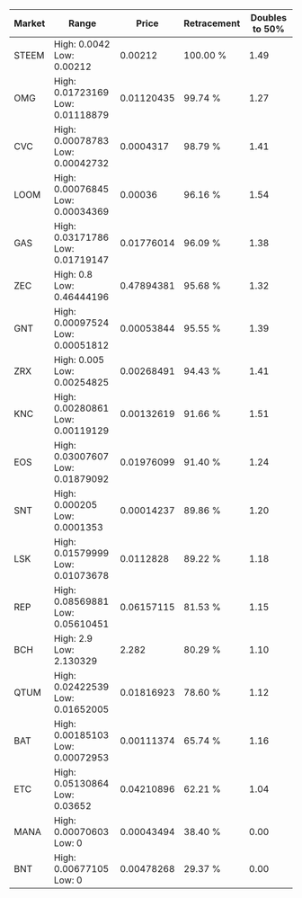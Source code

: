 | Market | Range | Price| Retracement | Doubles to 50% |
| --- | --- | --- | --- | --- |
| STEEM | High: 0.0042<br />Low: 0.00212 | 0.00212 | 100.00 % | 1.49 |
| OMG | High: 0.01723169<br />Low: 0.01118879 | 0.01120435 | 99.74 % | 1.27 |
| CVC | High: 0.00078783<br />Low: 0.00042732 | 0.0004317 | 98.79 % | 1.41 |
| LOOM | High: 0.00076845<br />Low: 0.00034369 | 0.00036 | 96.16 % | 1.54 |
| GAS | High: 0.03171786<br />Low: 0.01719147 | 0.01776014 | 96.09 % | 1.38 |
| ZEC | High: 0.8<br />Low: 0.46444196 | 0.47894381 | 95.68 % | 1.32 |
| GNT | High: 0.00097524<br />Low: 0.00051812 | 0.00053844 | 95.55 % | 1.39 |
| ZRX | High: 0.005<br />Low: 0.00254825 | 0.00268491 | 94.43 % | 1.41 |
| KNC | High: 0.00280861<br />Low: 0.00119129 | 0.00132619 | 91.66 % | 1.51 |
| EOS | High: 0.03007607<br />Low: 0.01879092 | 0.01976099 | 91.40 % | 1.24 |
| SNT | High: 0.000205<br />Low: 0.0001353 | 0.00014237 | 89.86 % | 1.20 |
| LSK | High: 0.01579999<br />Low: 0.01073678 | 0.0112828 | 89.22 % | 1.18 |
| REP | High: 0.08569881<br />Low: 0.05610451 | 0.06157115 | 81.53 % | 1.15 |
| BCH | High: 2.9<br />Low: 2.130329 | 2.282 | 80.29 % | 1.10 |
| QTUM | High: 0.02422539<br />Low: 0.01652005 | 0.01816923 | 78.60 % | 1.12 |
| BAT | High: 0.00185103<br />Low: 0.00072953 | 0.00111374 | 65.74 % | 1.16 |
| ETC | High: 0.05130864<br />Low: 0.03652 | 0.04210896 | 62.21 % | 1.04 |
| MANA | High: 0.00070603<br />Low: 0 | 0.00043494 | 38.40 % | 0.00 |
| BNT | High: 0.00677105<br />Low: 0 | 0.00478268 | 29.37 % | 0.00 |
